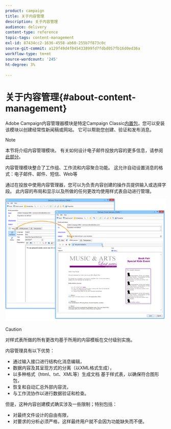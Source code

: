 ```yaml
---
product: campaign
title: 关于内容管理
description: 关于内容管理
audience: delivery
content-type: reference
topic-tags: content-management
exl-id: 87434cc2-1636-4558-ab60-255b7f873c0c
source-git-commit: a129f49d4f045433899fd7fdbd057fb16d0ed36a
workflow-type: tm+mt
source-wordcount: '245'
ht-degree: 3%

---
```


# 关于内容管理{#about-content-management}

Adobe Campaign内容管理器模块是特定Campaign Classic[内置包](../../installation/using/installing-campaign-standard-packages.md)，您可以安装该模块以创建经常性新闻稿或网站。 它可以帮助您创建、验证和发布消息。

>[!NOTE]
>
>本节将介绍内容管理模块。 有关如何设计电子邮件投放内容的更多信息，请参阅[此部分](defining-the-email-content.md)。

内容管理模块整合了工作组、工作流和内容聚合功能。 这允许自动设置消息的格式：电子邮件、邮件、短信、Web等

通过在投放中使用内容管理器，您可以为负责内容创建的操作员提供输入或选择字段。 此内容的布局和显示以及所做的任何更改均使用样式表自动进行管理。

![](assets/s_ncs_content_create_content_sample.png)

>[!CAUTION]
>
>对样式表所做的所有更改均基于所用的内容模板在交付级别实施。

内容管理具有以下优势：

* 通过输入接口进行结构化消息编辑，
* 数据内容及其呈现方式的分离（以XML格式生成），
* 以多种格式（html、txt、XML等）生成文档 基于样式表，以确保符合图形包，
* 恢复和自动汇总外部内容流，
* 与工作流协作以进行数据验证和检查。

但是，这种内容创建模式确实涉及一些限制；特别包括：

* 对最终文件设计的自由有限，
* 对要求的分析必须严格，这样最终用户就不会因为功能缺失而不便。
